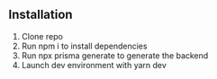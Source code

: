## Installation

1. Clone repo
2. Run npm i to install dependencies
3. Run npx prisma generate to generate the backend
4. Launch dev environment with yarn dev
